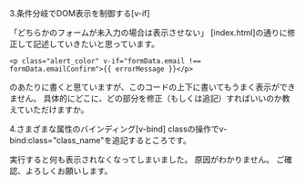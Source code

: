 3.条件分岐でDOM表示を制御する[v-if]

「どちらかのフォームが未入力の場合は表示させない」
[index.html]の通りに修正して記述していきたいと思っています。

`<p class="alert_color" v-if="formData.email !== formData.emailConfirm">{{ errorMessage }}</p> `

のあたりに書くと思ていますが、このコードの上下に書いてもうまく表示ができません。
具体的にどこに、どの部分を修正（もしくは追記）すればいいのか教えていただけますか。


4.さまざまな属性のバインディング[v-bind]
classの操作でv-bind:class="class_name"を追記するところです。

実行すると何も表示されなくなってしまいました。
原因がわかりません。
ご確認、よろしくお願いします。